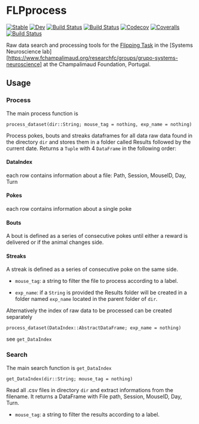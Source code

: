 # FLPprocess

[![Stable](https://img.shields.io/badge/docs-stable-blue.svg)](https://DarioSarra.github.io/FLPprocess.jl/stable)
[![Dev](https://img.shields.io/badge/docs-dev-blue.svg)](https://DarioSarra.github.io/FLPprocess.jl/dev)
[![Build Status](https://travis-ci.com/DarioSarra/FLPprocess.jl.svg?branch=master)](https://travis-ci.com/DarioSarra/FLPprocess.jl)
[![Build Status](https://ci.appveyor.com/api/projects/status/github/DarioSarra/FLPprocess.jl?svg=true)](https://ci.appveyor.com/project/DarioSarra/FLPprocess-jl)
[![Codecov](https://codecov.io/gh/DarioSarra/FLPprocess.jl/branch/master/graph/badge.svg)](https://codecov.io/gh/DarioSarra/FLPprocess.jl)
[![Coveralls](https://coveralls.io/repos/github/DarioSarra/FLPprocess.jl/badge.svg?branch=master)](https://coveralls.io/github/DarioSarra/FLPprocess.jl?branch=master)
[![Build Status](https://api.cirrus-ci.com/github/DarioSarra/FLPprocess.jl.svg)](https://cirrus-ci.com/github/DarioSarra/FLPprocess.jl)

Raw data search and processing tools for the [Flipping Task](https://doi.org/10.1016/j.neuron.2020.01.017) in the [Systems Neuroscience lab][https://www.fchampalimaud.org/researchfc/groups/grupo-systems-neuroscience] at the Champalimaud Foundation, Portugal.

## Usage

### Process
The main process function is

```
process_dataset(dir::String; mouse_tag = nothing, exp_name = nothing)
```

Process pokes, bouts and streaks dataframes for all data raw data found in the
directory `dir` and stores them in a folder called Results followed by the
current date. Returns a `Tuple` with 4 `DataFrame` in the following order:
#### DataIndex
each row contains information about a file: Path, Session, MouseID, Day, Turn
#### Pokes
each row contains information about a single poke
#### Bouts
A bout is defined as a series of consecutive pokes until either a reward is
delivered or if the animal changes side.
#### Streaks
A streak is defined as a series of consecutive poke on the same side.

* `mouse_tag`: a string to filter the file to process according to a label.

* `exp_name`: if a `String` is provided the Results folder will be created
in a folder named `exp_name` located in the parent folder of `dir`.

Alternatively the index of raw data to be processed can be created separately
```
process_dataset(DataIndex::AbstractDataFrame; exp_name = nothing)
```
see `get_DataIndex`

### Search
The main search function is `get_DataIndex`

```
get_DataIndex(dir::String; mouse_tag = nothing)
```
Read all .csv files in directory `dir` and extract informations from the
filename.
It returns a DataFrame with File path, Session, MouseID, Day, Turn.


* `mouse_tag`: a string to filter the results according to a label.
